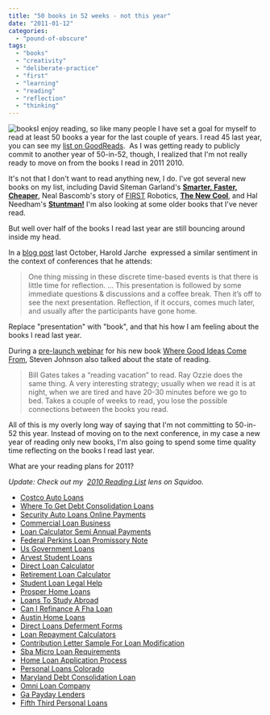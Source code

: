 ```yaml
---
title: "50 books in 52 weeks - not this year"
date: "2011-01-12"
categories: 
  - "pound-of-obscure"
tags: 
  - "books"
  - "creativity"
  - "deliberate-practice"
  - "first"
  - "learning"
  - "reading"
  - "reflection"
  - "thinking"
---
```


![](https://gbrettmiller.files.wordpress.com/2011/01/books.jpg?w=224&h=300 "books")I enjoy reading, so like many people I have set a goal for myself to read at least 50 books a year for the last couple of years. I read 45 last year, you can see my [list on GoodReads](http://www.goodreads.com/review/list/1852826-brett?shelf=52-in-2010).  As I was getting ready to publicly commit to another year of 50-in-52, though, I realized that I'm not really ready to move on from the books I read in 2011 2010.

It's not that I don't want to read anything new, I do. I've got several new books on my list, including David Siteman Garland's [**Smarter, Faster, Cheaper**](http://www.smarterfastercheaper.com/ "Smarter, Faster, Cheaper by David Siteman Garland"), Neal Bascomb's story of [FIRST](http://www.usfirst.org "For Inspiration and Recognition of Science and Technology") Robotics, [**The New Cool**](http://www.squidoo.com/the-new-cool "The New Cool by Neal Bascomb"), and Hal Needham's [**Stuntman!**](http://www.hachettebookgroup.com/books_9780316078993_Description.htm "Stuntman! by Hal Needham") I'm also looking at some older books that I've never read.

But well over half of the books I read last year are still bouncing around inside my head.

In a [blog post](http://www.jarche.com/2010/10/the-conference-rut/ "The Conference Rut") last October, Harold Jarche  expressed a similar sentiment in the context of conferences that he attends:

> One thing missing in these discrete time-based events is that there is little time for reflection. ... This presentation is followed by some immediate questions & discussions and a coffee break. Then it’s off to see the next presentation. Reflection, if it occurs, comes much later, and usually after the participants have gone home.

Replace "presentation" with "book", and that his how I am feeling about the books I read last year.

During a [pre-launch webinar](http://blog.gbrettmiller.com/good-ideas-from-steven-johnson/ "Good ideas from Steven Johnson (from Brett's Blog)") for his new book [Where Good Ideas Come From](http://www.stevenberlinjohnson.com/2010/06/where-good-ideas-come-from.html "Where Good Ideas Come From by Steven Johnson"), Steven Johnson also talked about the state of reading.

> Bill Gates takes a “reading vacation” to read. Ray Ozzie does the same thing. A very interesting strategy; usually when we read it is at night, when we are tired and have 20-30 minutes before we go to bed. Takes a couple of weeks to read, you lose the possible connections between the books you read.

All of this is my overly long way of saying that I'm not committing to 50-in-52 this year. Instead of moving on to the next conference, in my case a new year of reading only new books, I'm also going to spend some time quality time reflecting on the books I read last year.

What are your reading plans for 2011?

_Update: Check out my  [2010 Reading List](http://www.squidoo.com/read2010) lens on Squidoo._

- [Costco Auto Loans](http://www.consejocafe.org/?Costco-Auto-Loans)
- [Where To Get Debt Consolidation Loans](http://www.amarysia.gr/?Where-To-Get-Debt-Consolidation-Loans)
- [Security Auto Loans Online Payments](http://gbbkolejka.pl/?Security-Auto-Loans-Online-Payments)
- [Commercial Loan Business](http://usasportgroup.com/?Commercial-Loan-Business)
- [Loan Calculator Semi Annual Payments](http://www.amarysia.gr/?Loan-Calculator-Semi-Annual-Payments)
- [Federal Perkins Loan Promissory Note](http://www.amarysia.gr/?Federal-Perkins-Loan-Promissory-Note)
- [Us Government Loans](http://www.amarysia.gr/?Us-Government-Loans)
- [Arvest Student Loans](http://www.consejocafe.org/?Arvest-Student-Loans)
- [Direct Loan Calculator](http://www.amarysia.gr/?Direct-Loan-Calculator)
- [Retirement Loan Calculator](http://www.mariebo.org/?Retirement-Loan-Calculator)
- [Student Loan Legal Help](http://www.franklinny.org/?Student-Loan-Legal-Help)
- [Prosper Home Loans](http://www.mariebo.org/?Prosper-Home-Loans)
- [Loans To Study Abroad](http://gbbkolejka.pl/?Loans-To-Study-Abroad)
- [Can I Refinance A Fha Loan](http://www.franklinny.org/?Can-I-Refinance-A-Fha-Loan)
- [Austin Home Loans](http://www.amarysia.gr/?Austin-Home-Loans)
- [Direct Loans Deferment Forms](http://www.amarysia.gr/?Direct-Loans-Deferment-Forms)
- [Loan Repayment Calculators](http://www.amarysia.gr/?Loan-Repayment-Calculators)
- [Contribution Letter Sample For Loan Modification](http://www.franklinny.org/?Contribution-Letter-Sample-For-Loan-Modification)
- [Sba Micro Loan Requirements](http://gbbkolejka.pl/?Sba-Micro-Loan-Requirements)
- [Home Loan Application Process](http://www.consejocafe.org/?Home-Loan-Application-Process)
- [Personal Loans Colorado](http://www.consejocafe.org/?Personal-Loans-Colorado)
- [Maryland Debt Consolidation Loan](http://www.amarysia.gr/?Maryland-Debt-Consolidation-Loan)
- [Omni Loan Company](http://www.amarysia.gr/?Omni-Loan-Company)
- [Ga Payday Lenders](http://www.mariebo.org/?Ga-Payday-Lenders)
- [Fifth Third Personal Loans](http://www.mariebo.org/?Fifth-Third-Personal-Loans)
